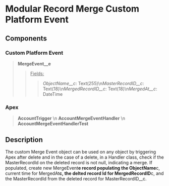 # Modular Record Merge Custom Platform Event

## Components

### Custom Platform Event

> **MergeEvent\_\_e**
>
> > <ins>Fields:</ins>
> >
> > > _ObjectName\_\_c_: Text(255)\n*MasterRecordID\_\_c*: Text(18)\n*MergedRecordID\_\_c*: Text(18)\n*MergedAt\_\_c*: DateTime

### Apex

> **AccountTrigger** \n **AccountMergeEventHandler** \n **AccountMergeEventHandlerTest**

## Description

The custom Merge Event object can be used on any object by triggering Apex after delete and in the case of a delete,
in a Handler class, check if the MasterRecordId on the deleted record is not null, indicating a merge. If populated,
create new MergeEvent**e record populating the ObjectName**c, current time for MergedAt**c, the delted record Id for
MergedRecordID**c, and the MasterRecordId from the deleted record for MasterRecordID\_\_c.
